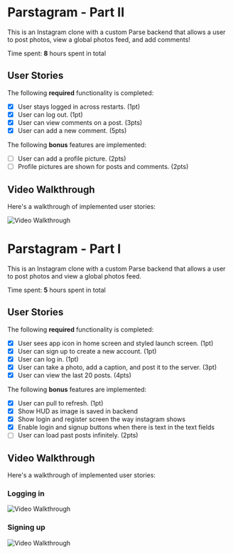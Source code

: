 # Parstagram - Part II

This is an Instagram clone with a custom Parse backend that allows a user to post photos, view a global photos feed, and add comments!

Time spent: **8** hours spent in total

## User Stories

The following **required** functionality is completed:

- [x] User stays logged in across restarts. (1pt)
- [x] User can log out. (1pt)
- [x] User can view comments on a post. (3pts)
- [x] User can add a new comment. (5pts)

The following **bonus** features are implemented:

- [ ] User can add a profile picture. (2pts)
- [ ] Profile pictures are shown for posts and comments. (2pts)

## Video Walkthrough

Here's a walkthrough of implemented user stories:

<img src='http://g.recordit.co/l2lm8PWOIJ.gif' title='Video Walkthrough' width='' alt='Video Walkthrough' />



# Parstagram - Part I

This is an Instagram clone with a custom Parse backend that allows a user to post photos and view a global photos feed.

Time spent: **5** hours spent in total

## User Stories

The following **required** functionality is completed:

- [x] User sees app icon in home screen and styled launch screen. (1pt)
- [x] User can sign up to create a new account. (1pt)
- [x] User can log in. (1pt)
- [x] User can take a photo, add a caption, and post it to the server. (3pt)
- [x] User can view the last 20 posts. (4pts)

The following **bonus** features are implemented:

- [x] User can pull to refresh. (1pt)
- [x] Show HUD as image is saved in backend
- [x] Show login and register screen the way instagram shows
- [x] Enable login and signup buttons when there is text in the text fields
- [ ] User can load past posts infinitely. (2pts)

## Video Walkthrough

Here's a walkthrough of implemented user stories:

### Logging in

<img src='http://g.recordit.co/a5EqueHS6X.gif' title='Video Walkthrough' width='' alt='Video Walkthrough' />

### Signing up

<img src='http://g.recordit.co/VS086kELff.gif' title='Video Walkthrough' width='' alt='Video Walkthrough' />


